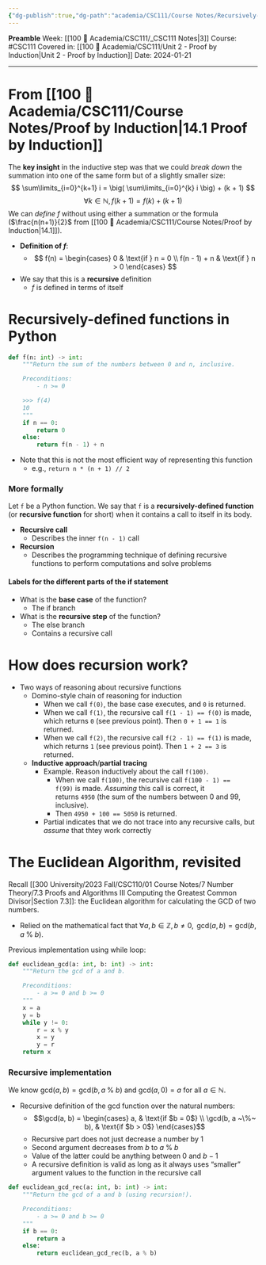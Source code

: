 ```yaml
---
{"dg-publish":true,"dg-path":"academia/CSC111/Course Notes/Recursively-Defined Functions.md","permalink":"/academia/csc-111/course-notes/recursively-defined-functions/","created":"2024-01-21T12:22:34.637-05:00","updated":"2024-02-12T15:22:03.378-05:00"}
---
```


**Preamble**
Week: [[100 📒 Academia/CSC111/_CSC111 Notes\|3]]
Course: #CSC111
Covered in: [[100 📒 Academia/CSC111/Unit 2 - Proof by Induction\|Unit 2 - Proof by Induction]]
Date: 2024-01-21

---
# From [[100 📒 Academia/CSC111/Course Notes/Proof by Induction\|14.1 Proof by Induction]] 

The **key insight** in the inductive step was that we could *break down* the summation into one of the same form but of a slightly smaller size:
$$
\sum\limits_{i=0}^{k+1} i = \big( \sum\limits_{i=0}^{k} i \big) + (k + 1)
$$
$$\forall k \in \mathbb{N}, f(k+1) = f(k) + (k + 1)$$
We can *define $f$* without using either a summation or the formula ($\frac{n(n+1)}{2}$ from [[100 📒 Academia/CSC111/Course Notes/Proof by Induction\|14.1]]).

- **Definition of $f$**:
	- $$ f(n) = 
	  \begin{cases} 0 & \text{if } n = 0 \\ f(n - 1) + n & \text{if } n > 0 \end{cases} $$
- We say that this is a **recursive** definition
	- $f$ is defined in terms of itself

# Recursively-defined functions in Python

```python
def f(n: int) -> int:
    """Return the sum of the numbers between 0 and n, inclusive.

    Preconditions:
        - n >= 0

    >>> f(4)
    10
    """
    if n == 0:
        return 0
    else:
        return f(n - 1) + n
```

- Note that this is not the most efficient way of representing this function
	- e.g., `return n * (n + 1) // 2`

### More formally

Let `f` be a Python function. We say that `f` is a **recursively-defined function**
 (or **recursive function** for short) when it contains a call to itself in its body.
- **Recursive call**
	- Describes the inner `f(n - 1)` call
- **Recursion**
	- Describes the programming technique of defining recursive functions to perform computations and solve problems

#### Labels for the different parts of the if statement

- What is the **base case** of the function?
	- The if branch
- What is the **recursive step** of the function?
	- The else branch
	- Contains a recursive call

# How does recursion work?

- Two ways of reasoning about recursive functions
	- Domino-style chain of reasoning for induction
		- When we call `f(0)`, the base case executes, and `0` is returned.
		- When we call `f(1)`, the recursive call `f(1 - 1) == f(0)` is made, which returns `0` (see previous point). Then `0 + 1 == 1` is returned.
		- When we call `f(2)`, the recursive call `f(2 - 1) == f(1)` is made, which returns `1` (see previous point). Then `1 + 2 == 3` is returned.
	- **Inductive approach**/**partial tracing**
		- Example. Reason inductively about the call `f(100)`.
			- When we call `f(100)`, the recursive call `f(100 - 1) == f(99)` is made. _Assuming_ this call is correct, it returns `4950` (the sum of the numbers between 0 and 99, inclusive).
			- Then `4950 + 100 == 5050` is returned.
		- Partial indicates that we do not trace into any recursive calls, but *assume* that thtey work correctly

# The Euclidean Algorithm, revisited

Recall [[300 University/2023 Fall/CSC110/01 Course Notes/7 Number Theory/7.3 Proofs and Algorithms III Computing the Greatest Common Divisor\|Section 7.3]]: the Euclidean algorithm for calculating the GCD of two numbers.
- Relied on the mathematical fact that $\forall a, b \in \mathbb{Z}, b \neq 0, \text{ gcd}(a, b) = \text{gcd}(b, a \; \% \; b)$.

Previous implementation using while loop:
```python
def euclidean_gcd(a: int, b: int) -> int:
    """Return the gcd of a and b.

    Preconditions:
        - a >= 0 and b >= 0
    """
    x = a
    y = b
    while y != 0:
        r = x % y
        x = y
        y = r
    return x
```

### Recursive implementation

We know $\text{gcd}(a, b) = \text{gcd}(b, a \; \% \; b)$ and $\text{gcd}(a, 0) = a$ for all $a \in \mathbb{N}$.
- Recursive definition of the $\text{gcd}$ function over the natural numbers:
	- $$\gcd(a, b) = \begin{cases} a, & \text{if $b = 0$} \\ \gcd(b, a ~\%~ b), & \text{if $b > 0$} \end{cases}$$
	- Recursive part does not just decrease a number by 1
	- Second argument decreases from $b$ to $a \; \% \; b$
	- Value of the latter could be anything between $0$ and $b - 1$
	- A recursive definition is valid as long as it always uses “smaller” argument values to the function in the recursive call

```python
def euclidean_gcd_rec(a: int, b: int) -> int:
    """Return the gcd of a and b (using recursion!).

    Preconditions:
        - a >= 0 and b >= 0
    """
    if b == 0:
        return a
    else:
        return euclidean_gcd_rec(b, a % b)
```
